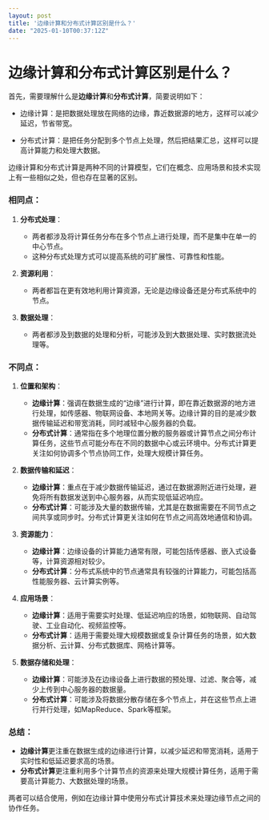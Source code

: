 ```yaml
---
layout: post
title: '边缘计算和分布式计算区别是什么？'
date: "2025-01-10T00:37:12Z"
---
```

边缘计算和分布式计算区别是什么？
================

首先，需要理解什么是**边缘计算**和**分布式计算**，简要说明如下：

*   边缘计算：是把数据处理放在网络的边缘，靠近数据源的地方，这样可以减少延迟，节省带宽。
    
*   分布式计算：是把任务分配到多个节点上处理，然后把结果汇总，这样可以提高计算能力和处理大数据。
    

边缘计算和分布式计算是两种不同的计算模型，它们在概念、应用场景和技术实现上有一些相似之处，但也存在显著的区别。

### 相同点：

1.  **分布式处理**：
    
    *   两者都涉及将计算任务分布在多个节点上进行处理，而不是集中在单一的中心节点。
    *   这种分布式处理方式可以提高系统的可扩展性、可靠性和性能。
2.  **资源利用**：
    
    *   两者都旨在更有效地利用计算资源，无论是边缘设备还是分布式系统中的节点。
3.  **数据处理**：
    
    *   两者都涉及到数据的处理和分析，可能涉及到大数据处理、实时数据流处理等。

### 不同点：

1.  **位置和架构**：
    
    *   **边缘计算**：强调在数据生成的“边缘”进行计算，即在靠近数据源的地方进行处理，如传感器、物联网设备、本地网关等。边缘计算的目的是减少数据传输延迟和带宽消耗，同时减轻中心服务器的负载。
    *   **分布式计算**：通常指在多个地理位置分散的服务器或计算节点之间分布计算任务，这些节点可能分布在不同的数据中心或云环境中。分布式计算更关注如何协调多个节点协同工作，处理大规模计算任务。
2.  **数据传输和延迟**：
    
    *   **边缘计算**：重点在于减少数据传输延迟，通过在数据源附近进行处理，避免将所有数据发送到中心服务器，从而实现低延迟响应。
    *   **分布式计算**：可能涉及大量的数据传输，尤其是在数据需要在不同节点之间共享或同步时。分布式计算更关注如何在节点之间高效地通信和协调。
3.  **资源能力**：
    
    *   **边缘计算**：边缘设备的计算能力通常有限，可能包括传感器、嵌入式设备等，计算资源相对较少。
    *   **分布式计算**：分布式系统中的节点通常具有较强的计算能力，可能包括高性能服务器、云计算实例等。
4.  **应用场景**：
    
    *   **边缘计算**：适用于需要实时处理、低延迟响应的场景，如物联网、自动驾驶、工业自动化、视频监控等。
    *   **分布式计算**：适用于需要处理大规模数据或复杂计算任务的场景，如大数据分析、云计算、分布式数据库、网格计算等。
5.  **数据存储和处理**：
    
    *   **边缘计算**：可能涉及在边缘设备上进行数据的预处理、过滤、聚合等，减少上传到中心服务器的数据量。
    *   **分布式计算**：可能涉及将数据分散存储在多个节点上，并在这些节点上进行并行处理，如MapReduce、Spark等框架。

### 总结：

*   **边缘计算**更注重在数据生成的边缘进行计算，以减少延迟和带宽消耗，适用于实时性和低延迟要求高的场景。
*   **分布式计算**更注重利用多个计算节点的资源来处理大规模计算任务，适用于需要高计算能力、大数据处理的场景。

两者可以结合使用，例如在边缘计算中使用分布式计算技术来处理边缘节点之间的协作任务。